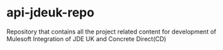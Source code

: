 # api-jdeuk-repo
Repository that contains all the project related content for development of Mulesoft Integration of JDE UK and Concrete Direct(CD) 
